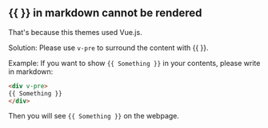 ## {{ }} in markdown cannot be rendered

That's because this themes used Vue.js.

Solution:
Please use `v-pre` to surround the content with {{ }}.

Example:
If you want to show `{{ Something }}` in your contents, please write in markdown:
```html
<div v-pre>
{{ Something }}
</div>
```
Then you will see `{{ Something }}` on the webpage.